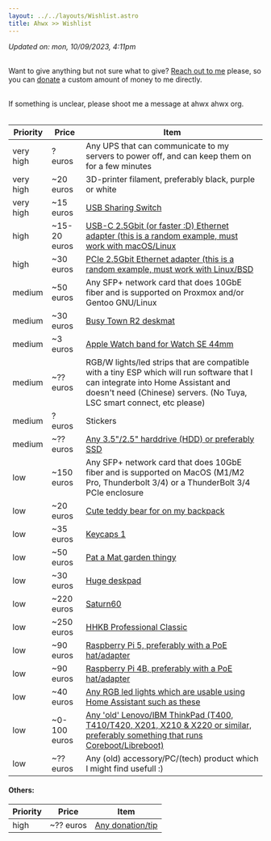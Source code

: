 ```yaml
---
layout: ../../layouts/Wishlist.astro
title: Ahwx >> Wishlist
---
```


_Updated on: mon, 10/09/2023, 4:11pm_<br><br>

Want to give anything but not sure what to give? [Reach out to me](https://ahwx.org/contact.php) please, so you can [donate](https://ahwx.org/donate.php) a custom amount of money to me directly.<br><br>

If something is unclear, please shoot me a message at ahwx <at> ahwx <dot> org.<br><br>

| Priority  | Price        | Item                                                                                                                                                                                                                              |
| --------- | ------------ | --------------------------------------------------------------------------------------------------------------------------------------------------------------------------------------------------------------------------------- |
| very high | ? euros      | Any UPS that can communicate to my servers to power off, and can keep them on for a few minutes                                                                                                                                   |
| very high | ~20 euros    | 3D-printer filament, preferably black, purple or white                                                                                                                                                                            |
| very high | ~15 euros    | [USB Sharing Switch](https://www.amazon.nl/dp/B09DSGL7KV)                                                                                                                                                                         |
| high      | ~15-20 euros | [USB-C 2.5Gbit (or faster :D) Ethernet adapter (this is a random example, must work with macOS/Linux](https://www.amazon.nl/dp/B0CD1FDKT1)                                                                                        |
| high      | ~30 euros    | [PCIe 2.5Gbit Ethernet adapter (this is a random example, must work with Linux/BSD](https://www.amazon.nl/dp/B0BNHWZBCC/)                                                                                                         |
| medium    | ~50 euros    | Any SFP+ network card that does 10GbE fiber and is supported on Proxmox and/or Gentoo GNU/Linux                                                                                                                                   |
| medium    | ~30 euros    | [Busy Town R2 deskmat](https://mykeyboard.eu/catalogue/busy-town-r2-deskmat-gb_7829/)                                                                                                                                             |
| medium    | ~3 euros     | [Apple Watch band for Watch SE 44mm](https://nl.aliexpress.com/item/1005004300715864.html)                                                                                                                                        |
| medium    | ~?? euros    | RGB/W lights/led strips that are compatible with a tiny ESP which will run software that I can integrate into Home Assistant and doesn't need (Chinese) servers. (No Tuya, LSC smart connect, etc please)                         |
| medium    | ? euros      | Stickers                                                                                                                                                                                                                          |
| medium    | ~?? euros    | [Any 3.5"/2.5" harddrive (HDD) or preferably SSD](https://tweakers.net/interne-harde-schijven/vergelijken)                                                                                                                                   |
| low       | ~150 euros   | Any SFP+ network card that does 10GbE fiber and is supported on MacOS (M1/M2 Pro, Thunderbolt 3/4) or a ThunderBolt 3/4 PCIe enclosure                                                                                            |
| low       | ~20 euros    | [Cute teddy bear for on my backpack](https://www.amazon.nl/Knuffel-teddybeer-schattig-speelgoed-kinderen/dp/B09CNR2SVF/)                                                                                                          |
| low       | ~35 euros    | [Keycaps 1](https://www.amazon.com/AHHC-Japanese-Keycaps-GH60RK61GK6466ALT6187104-Mechanical/dp/B099DXXWHP)                                                                                                                       |
| low       | ~50 euros    | [Pat a Mat garden thingy](https://www.bol.com/nl/nl/p/buurman-en-buurman-tuinbeeld-welcome/9300000073665828/)                                                                                                                     |
| low       | ~30 euros    | [Huge deskpad](https://www.amazon.nl/-/en/Liquid-Gaming-Compute-Keyboard-600x1200mm/dp/B09Y8S1Y57/)                                                                                                                               |
| low       | ~220 euros   | [Saturn60](https://candykeys.com/product/saturn60-full-kit)                                                                                                                                                                       |
| low       | ~250 euros   | [HHKB Professional Classic](https://www.amazon.de/dp/B082TXQD1S)
| low       | ~90 euros    | [Raspberry Pi 5, preferably with a PoE hat/adapter](https://www.kiwi-electronics.com/nl/raspberry-pi-boards-behuizingen-uitbreidingen-en-accessoires-59/raspberry-pi-5-8gb-11580)                                                 |
| low       | ~90 euros    | [Raspberry Pi 4B, preferably with a PoE hat/adapter](https://www.raspberrypi.com/products/raspberry-pi-4-model-b/?variant=raspberry-pi-4-model-b-8gb)                                                                             |
| low       | ~40 euros    | [Any RGB led lights which are usable using Home Assistant such as these](https://www.bol.com/nl/nl/p/wiz-ledstrip-starterset-slimme-led-verlichting-gekleurd-en-wit-licht-2-meter-wifi-basis/9300000007836537/?s2a=#productTitle) |
| low       | ~0-100 euros | [Any 'old' Lenovo/IBM ThinkPad (T400, T410/T420, X201, X210 & X220 or similar, preferably something that runs Coreboot/Libreboot)](https://lenovo.com/)                                                                           |
| low       | ~?? euros    | Any (old) accessory/PC/(tech) product which I might find usefull :)                                                                                                                                           |

#### Others:

| Priority | Price     | Item                                            |
| -------- | --------- | ----------------------------------------------- |
| high     | ~?? euros | [Any donation/tip](https://ahwx.org/donate.php) |
